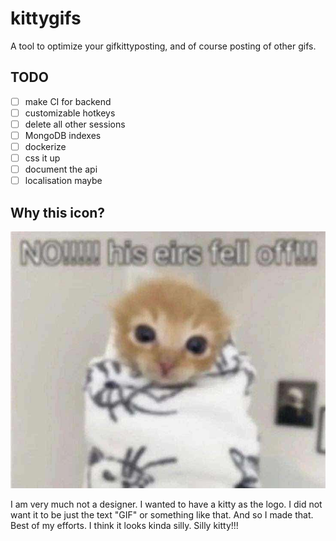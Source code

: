 # kittygifs

A tool to optimize your gifkittyposting, and of course posting of other gifs.

## TODO

- [ ] make CI for backend
- [ ] customizable hotkeys
- [ ] delete all other sessions
- [ ] MongoDB indexes
- [ ] dockerize
- [ ] css it up
- [ ] document the api
- [ ] localisation maybe

## Why this icon?

![silly cat without ears with the caption "NO!!!!! his eirs fell off!!!"](https://raw.githubusercontent.com/Jan0660/kittygifs/main/docs/img/no_ears.jpg)

I am very much not a designer. I wanted to have a kitty as the logo.
I did not want it to be just the text "GIF" or something like that.
And so I made that. Best of my efforts. I think it looks kinda silly. Silly kitty!!!

